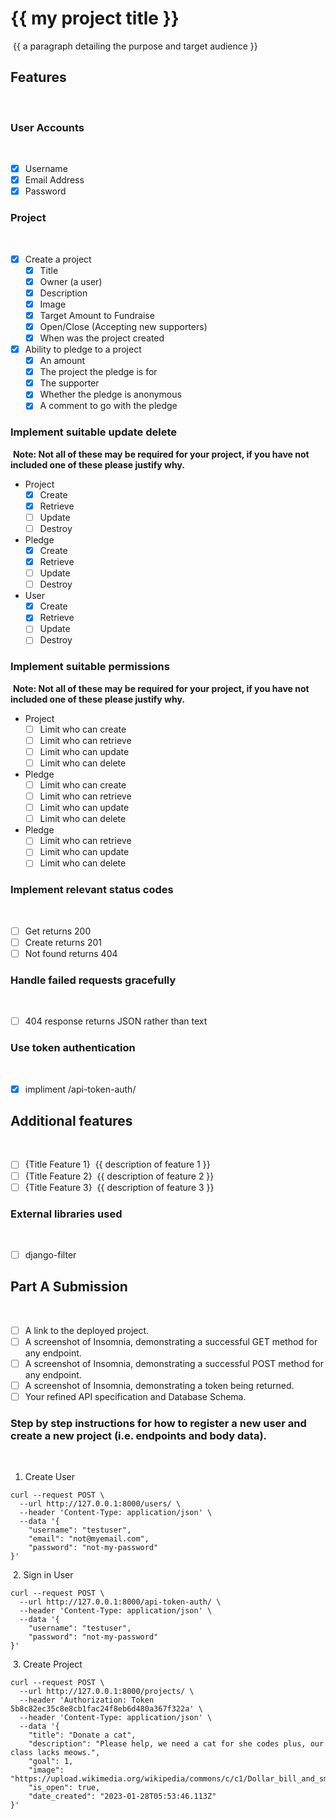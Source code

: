 # {{ my project title }}
​
{{ a paragraph detailing the purpose and target audience }}
​
## Features
​
### User Accounts
​
- [X] Username
- [X] Email Address
- [X] Password
​
### Project
​
- [X] Create a project
  - [X] Title
  - [X] Owner (a user)
  - [X] Description
  - [X] Image
  - [X] Target Amount to Fundraise
  - [X] Open/Close (Accepting new supporters)
  - [X] When was the project created
- [X] Ability to pledge to a project
  - [X] An amount
  - [X] The project the pledge is for
  - [X] The supporter
  - [X] Whether the pledge is anonymous
  - [X] A comment to go with the pledge
  
### Implement suitable update delete
​
**Note: Not all of these may be required for your project, if you have not included one of these please justify why.**
​
- Project
  - [X] Create
  - [X] Retrieve
  - [ ] Update
  - [ ] Destroy
- Pledge
  - [X] Create
  - [X] Retrieve
  - [ ] Update
  - [ ] Destroy
- User
  - [X] Create
  - [X] Retrieve
  - [ ] Update
  - [ ] Destroy
​
### Implement suitable permissions
​
**Note: Not all of these may be required for your project, if you have not included one of these please justify why.**
​
- Project
  - [ ] Limit who can create
  - [ ] Limit who can retrieve
  - [ ] Limit who can update
  - [ ] Limit who can delete
- Pledge
  - [ ] Limit who can create
  - [ ] Limit who can retrieve
  - [ ] Limit who can update
  - [ ] Limit who can delete
- Pledge
  - [ ] Limit who can retrieve
  - [ ] Limit who can update
  - [ ] Limit who can delete
​
### Implement relevant status codes
​
- [ ] Get returns 200
- [ ] Create returns 201
- [ ] Not found returns 404
​
### Handle failed requests gracefully 
​
- [ ] 404 response returns JSON rather than text
​
### Use token authentication
​
- [X] impliment /api-token-auth/
​
## Additional features
​
- [ ] {Title Feature 1}
​
{{ description of feature 1 }}
​
- [ ] {Title Feature 2}
​
{{ description of feature 2 }}
​
- [ ] {Title Feature 3}
​
{{ description of feature 3 }}
​
### External libraries used
​
- [ ] django-filter
​
​
## Part A Submission
​
- [ ] A link to the deployed project.
- [ ] A screenshot of Insomnia, demonstrating a successful GET method for any endpoint.
- [ ] A screenshot of Insomnia, demonstrating a successful POST method for any endpoint.
- [ ] A screenshot of Insomnia, demonstrating a token being returned.
- [ ] Your refined API specification and Database Schema.
​
### Step by step instructions for how to register a new user and create a new project (i.e. endpoints and body data).
​
1. Create User
​
```shell
curl --request POST \
  --url http://127.0.0.1:8000/users/ \
  --header 'Content-Type: application/json' \
  --data '{
	"username": "testuser",
	"email": "not@myemail.com",
	"password": "not-my-password"
}'
```
​
2. Sign in User
​
```shell
curl --request POST \
  --url http://127.0.0.1:8000/api-token-auth/ \
  --header 'Content-Type: application/json' \
  --data '{
	"username": "testuser",
	"password": "not-my-password"
}'
```
​
3. Create Project
​
```shell
curl --request POST \
  --url http://127.0.0.1:8000/projects/ \
  --header 'Authorization: Token 5b8c82ec35c8e8cb1fac24f8eb6d480a367f322a' \
  --header 'Content-Type: application/json' \
  --data '{
	"title": "Donate a cat",
	"description": "Please help, we need a cat for she codes plus, our class lacks meows.",
	"goal": 1,
	"image": "https://upload.wikimedia.org/wikipedia/commons/c/c1/Dollar_bill_and_small_change.jpg",
	"is_open": true,
	"date_created": "2023-01-28T05:53:46.113Z"
}'
```